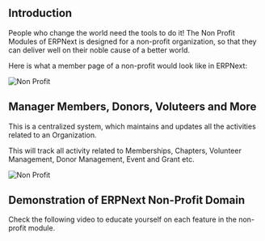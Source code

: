 ## Introduction

People who change the world need the tools to do it! The Non Profit Modules of ERPNext is designed for a non-profit organization, so that they can deliver well on their noble cause of a better world.

Here is what a member page of a non-profit would look like in ERPNext:

![Non Profit](https://docs.erpnext.com/files/non-profit-hero-linus.png)

## Manager Members, Donors, Voluteers and More

This is a centralized system, which maintains and updates all the activities related to an Organization.

This will track all activity related to Memberships, Chapters, Volunteer Management, Donor Management, Event and Grant etc.

![Non Profit](https://docs.erpnext.com/files/chapter.png)

## Demonstration of ERPNext Non-Profit Domain

Check the following video to educate yourself on each feature in the non-profit module.